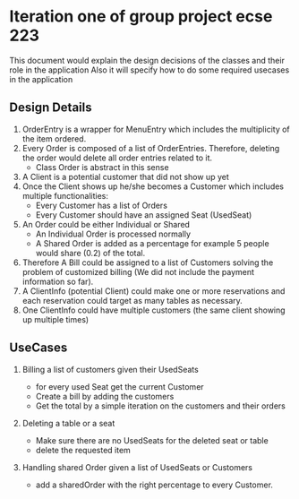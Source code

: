 # Iteration one of group project ecse 223

This document would explain the design decisions of the classes and their role in the application
Also it will specify how to do some required usecases in the application


## Design Details
1. OrderEntry is a wrapper for MenuEntry which includes the multiplicity of the item ordered.
2. Every Order is composed of a list of OrderEntries. Therefore, deleting the order would delete all order entries related to it.
	* Class Order is abstract in this sense
3. A Client is a potential customer that did not show up yet 
4. Once the Client shows up he/she becomes a Customer which includes multiple functionalities:
	* Every Customer has a list of Orders
	* Every Customer should have an assigned Seat (UsedSeat)
5. An Order could be either Individual or Shared
	* An Individual Order is processed normally
	* A Shared Order is added as a percentage for example 5 people would share (0.2) of the total.
6. Therefore A Bill could be assigned to a list of Customers solving the problem of customized billing (We did not include the payment information so far).
7. A ClientInfo (potential Client) could make one or more reservations and each reservation could target as many tables as necessary.
8. One ClientInfo could have multiple customers (the same client showing up multiple times)


## UseCases
1. Billing a list of customers given their UsedSeats
	* for every used Seat get the current Customer
	* Create a bill by adding the customers
	* Get the total by a simple iteration on the customers and their orders

2. Deleting a table or a seat
	* Make sure there are no UsedSeats for the deleted seat or table
	* delete the requested item

3. Handling shared Order given a list of UsedSeats or Customers
	* add a sharedOrder with the right percentage to every Customer.

